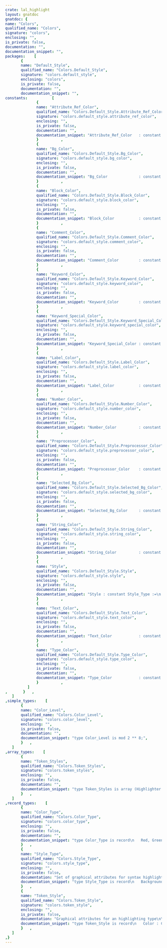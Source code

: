 ```yaml
---
crate: lal_highlight
layout: gnatdoc
gnatdoc: {
name: "Colors",
qualified_name: "Colors",
signature: "colors",
enclosing: "",
is_private: false,
documentation: "",
documentation_snippet: "",
packages:    [
       {
       name: "Default_Style",
       qualified_name: "Colors.Default_Style",
       signature: "colors.default_style",
       enclosing: "colors",
       is_private: false,
       documentation: "",
       documentation_snippet: "",
constants:           [
              {
              name: "Attribute_Ref_Color",
              qualified_name: "Colors.Default_Style.Attribute_Ref_Color",
              signature: "colors.default_style.attribute_ref_color",
              enclosing: "",
              is_private: false,
              documentation: "",
              documentation_snippet: "Attribute_Ref_Color   : constant Color_Type := (232, 70, 109);",
              }          ,
              {
              name: "Bg_Color",
              qualified_name: "Colors.Default_Style.Bg_Color",
              signature: "colors.default_style.bg_color",
              enclosing: "",
              is_private: false,
              documentation: "",
              documentation_snippet: "Bg_Color              : constant Color_Type := (8, 8, 8);",
              }          ,
              {
              name: "Block_Color",
              qualified_name: "Colors.Default_Style.Block_Color",
              signature: "colors.default_style.block_color",
              enclosing: "",
              is_private: false,
              documentation: "",
              documentation_snippet: "Block_Color           : constant Color_Type := (138, 226, 52);",
              }          ,
              {
              name: "Comment_Color",
              qualified_name: "Colors.Default_Style.Comment_Color",
              signature: "colors.default_style.comment_color",
              enclosing: "",
              is_private: false,
              documentation: "",
              documentation_snippet: "Comment_Color         : constant Color_Type := (117, 113, 105);",
              }          ,
              {
              name: "Keyword_Color",
              qualified_name: "Colors.Default_Style.Keyword_Color",
              signature: "colors.default_style.keyword_color",
              enclosing: "",
              is_private: false,
              documentation: "",
              documentation_snippet: "Keyword_Color         : constant Color_Type := (255, 95, 135);",
              }          ,
              {
              name: "Keyword_Special_Color",
              qualified_name: "Colors.Default_Style.Keyword_Special_Color",
              signature: "colors.default_style.keyword_special_color",
              enclosing: "",
              is_private: false,
              documentation: "",
              documentation_snippet: "Keyword_Special_Color : constant Color_Type := (224, 128, 32);",
              }          ,
              {
              name: "Label_Color",
              qualified_name: "Colors.Default_Style.Label_Color",
              signature: "colors.default_style.label_color",
              enclosing: "",
              is_private: false,
              documentation: "",
              documentation_snippet: "Label_Color           : constant Color_Type := (255, 250, 15);",
              }          ,
              {
              name: "Number_Color",
              qualified_name: "Colors.Default_Style.Number_Color",
              signature: "colors.default_style.number_color",
              enclosing: "",
              is_private: false,
              documentation: "",
              documentation_snippet: "Number_Color          : constant Color_Type := (175, 95, 255);",
              }          ,
              {
              name: "Preprocessor_Color",
              qualified_name: "Colors.Default_Style.Preprocessor_Color",
              signature: "colors.default_style.preprocessor_color",
              enclosing: "",
              is_private: false,
              documentation: "",
              documentation_snippet: "Preprocessor_Color    : constant Color_Type := (215, 255, 215);",
              }          ,
              {
              name: "Selected_Bg_Color",
              qualified_name: "Colors.Default_Style.Selected_Bg_Color",
              signature: "colors.default_style.selected_bg_color",
              enclosing: "",
              is_private: false,
              documentation: "",
              documentation_snippet: "Selected_Bg_Color     : constant Color_Type := (36, 36, 36);",
              }          ,
              {
              name: "String_Color",
              qualified_name: "Colors.Default_Style.String_Color",
              signature: "colors.default_style.string_color",
              enclosing: "",
              is_private: false,
              documentation: "",
              documentation_snippet: "String_Color          : constant Color_Type := (230, 219, 116);",
              }          ,
              {
              name: "Style",
              qualified_name: "Colors.Default_Style.Style",
              signature: "colors.default_style.style",
              enclosing: "",
              is_private: false,
              documentation: "",
              documentation_snippet: "Style : constant Style_Type :=\n  (Background_Color  => Bg_Color,\n   Selected_Bg_Color => Selected_Bg_Color,\n   Tok_Styles        =>\n     (Text                   => (Text_Color, False),\n      Comment                => (Comment_Color, False),\n      Keyword                => (Keyword_Color, True),\n      Keyword_Type           => (Type_Color, False),\n      Keyword_Special        => (Keyword_Special_Color, False),\n      Punctuation            => (Text_Color, False),\n      Punctuation_Special    => (Type_Color, False),\n      Operator               => (Keyword_Color, False),\n      Preprocessor_Directive => (Preprocessor_Color, False),\n      Integer_Literal        => (Number_Color, False),\n      String_Literal         => (String_Color, False),\n      Character_Literal      => (String_Color, False),\n      Identifier             => (Text_Color, False),\n      Label_Name             => (Label_Color, False),\n      Block_Name             => (Block_Color, False),\n      Type_Name              => (Type_Color, False),\n      Attribute_Name         => (Attribute_Ref_Color, False)));",
              }          ,
              {
              name: "Text_Color",
              qualified_name: "Colors.Default_Style.Text_Color",
              signature: "colors.default_style.text_color",
              enclosing: "",
              is_private: false,
              documentation: "",
              documentation_snippet: "Text_Color            : constant Color_Type := (248, 248, 242);",
              }          ,
              {
              name: "Type_Color",
              qualified_name: "Colors.Default_Style.Type_Color",
              signature: "colors.default_style.type_color",
              enclosing: "",
              is_private: false,
              documentation: "",
              documentation_snippet: "Type_Color            : constant Color_Type := (102, 217, 239);",
              }          ,
          ]
,       }   ,
   ]
,simple_types:    [
       {
       name: "Color_Level",
       qualified_name: "Colors.Color_Level",
       signature: "colors.color_level",
       enclosing: "",
       is_private: false,
       documentation: "",
       documentation_snippet: "type Color_Level is mod 2 ** 8;",
       }   ,
   ]
,array_types:    [
       {
       name: "Token_Styles",
       qualified_name: "Colors.Token_Styles",
       signature: "colors.token_styles",
       enclosing: "",
       is_private: false,
       documentation: "",
       documentation_snippet: "type Token_Styles is array (Highlighter.Highlight_Type) of Token_Style;",
       }   ,
   ]
,record_types:    [
       {
       name: "Color_Type",
       qualified_name: "Colors.Color_Type",
       signature: "colors.color_type",
       enclosing: "",
       is_private: false,
       documentation: "",
       documentation_snippet: "type Color_Type is record\n   Red, Green, Blue : Color_Level;\nend record;",
       }   ,
       {
       name: "Style_Type",
       qualified_name: "Colors.Style_Type",
       signature: "colors.style_type",
       enclosing: "",
       is_private: false,
       documentation: "Set of graphical attributes for syntax highlighting\n\n@field Background_Color\n@field Selected_Bg_Color\n@field Tok_Styles",
       documentation_snippet: "type Style_Type is record\n   Background_Color  : Color_Type;\n   Selected_Bg_Color : Color_Type;\n   Tok_Styles        : Token_Styles;\nend record;",
       }   ,
       {
       name: "Token_Style",
       qualified_name: "Colors.Token_Style",
       signature: "colors.token_style",
       enclosing: "",
       is_private: false,
       documentation: "Graphical attributes for an highlighting type\n\n@field Color\n@field Bold",
       documentation_snippet: "type Token_Style is record\n   Color : Color_Type;\n   Bold  : Boolean;\nend record;",
       }   ,
   ]
,}
---
```

